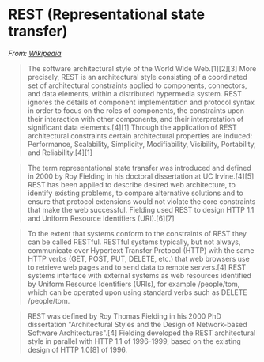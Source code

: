 # REST (Representational state transfer)

*From: [Wikipedia](https://en.wikipedia.org/wiki/Representational_state_transfer)*

> The software architectural style of the World Wide Web.[1][2][3] More precisely, REST is an architectural style consisting of a coordinated set of architectural constraints applied to components, connectors, and data elements, within a distributed hypermedia system. REST ignores the details of component implementation and protocol syntax in order to focus on the roles of components, the constraints upon their interaction with other components, and their interpretation of significant data elements.[4][1] Through the application of REST architectural constraints certain architectural properties are induced: Performance, Scalability, Simplicity, Modifiability, Visibility, Portability, and Reliability.[4][1]

> The term representational state transfer was introduced and defined in 2000 by Roy Fielding in his doctoral dissertation at UC Irvine.[4][5] REST has been applied to describe desired web architecture, to identify existing problems, to compare alternative solutions and to ensure that protocol extensions would not violate the core constraints that make the web successful. Fielding used REST to design HTTP 1.1 and Uniform Resource Identifiers (URI).[6][7]

> To the extent that systems conform to the constraints of REST they can be called RESTful. RESTful systems typically, but not always, communicate over Hypertext Transfer Protocol (HTTP) with the same HTTP verbs (GET, POST, PUT, DELETE, etc.) that web browsers use to retrieve web pages and to send data to remote servers.[4] REST systems interface with external systems as web resources identified by Uniform Resource Identifiers (URIs), for example /people/tom, which can be operated upon using standard verbs such as DELETE /people/tom.

> REST was defined by Roy Thomas Fielding in his 2000 PhD dissertation "Architectural Styles and the Design of Network-based Software Architectures".[4] Fielding developed the REST architectural style in parallel with HTTP 1.1 of 1996-1999, based on the existing design of HTTP 1.0[8] of 1996.

